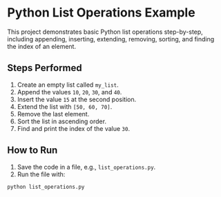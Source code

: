 # Python List Operations Example

This project demonstrates basic Python list operations step-by-step, including appending, inserting, extending, removing, sorting, and finding the index of an element.

## Steps Performed
1. Create an empty list called `my_list`.
2. Append the values `10`, `20`, `30`, and `40`.
3. Insert the value `15` at the second position.
4. Extend the list with `[50, 60, 70]`.
5. Remove the last element.
6. Sort the list in ascending order.
7. Find and print the index of the value `30`.


## How to Run
1. Save the code in a file, e.g., `list_operations.py`.
2. Run the file with:
```bash
python list_operations.py
